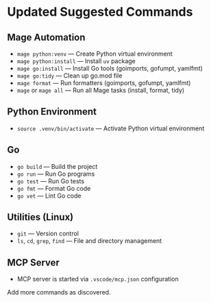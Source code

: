 # Updated Suggested Commands

## Mage Automation
- `mage python:venv` — Create Python virtual environment
- `mage python:install` — Install `uv` package
- `mage go:install` — Install Go tools (goimports, gofumpt, yamlfmt)
- `mage go:tidy` — Clean up go.mod file
- `mage format` — Run formatters (goimports, gofumpt, yamlfmt)
- `mage` or `mage all` — Run all Mage tasks (install, format, tidy)

## Python Environment
- `source .venv/bin/activate` — Activate Python virtual environment

## Go
- `go build` — Build the project
- `go run` — Run Go programs
- `go test` — Run Go tests
- `go fmt` — Format Go code
- `go vet` — Lint Go code

## Utilities (Linux)
- `git` — Version control
- `ls`, `cd`, `grep`, `find` — File and directory management

## MCP Server
- MCP server is started via `.vscode/mcp.json` configuration

Add more commands as discovered.
